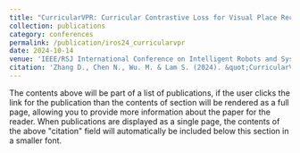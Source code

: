 ```yaml
---
title: "CurricularVPR: Curricular Contrastive Loss for Visual Place Recognition"
collection: publications
category: conferences
permalink: /publication/iros24_curricularvpr
date: 2024-10-14
venue: 'IEEE/RSJ International Conference on Intelligent Robots and Systems (IROS)'
citation: 'Zhang D., Chen N., Wu. M. & Lam S. (2024). &quot;CurricularVPR: Curricular Contrastive Loss for Visual Place Recognition.&quot; <i>IEEE/RSJ International Conference on Intelligent Robots and Systems (IROS)</i>. 1(3).'
---
```


The contents above will be part of a list of publications, if the user clicks the link for the publication than the contents of section will be rendered as a full page, allowing you to provide more information about the paper for the reader. When publications are displayed as a single page, the contents of the above "citation" field will automatically be included below this section in a smaller font.
